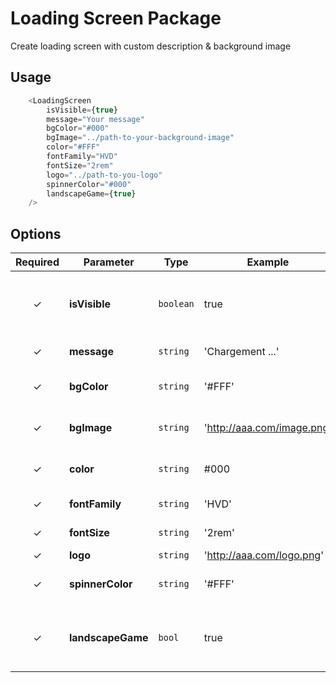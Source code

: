 # Loading Screen Package
Create loading screen with custom description & background image

## Usage

```javascript
	<LoadingScreen
		isVisible={true}
		message="Your message"
		bgColor="#000"
		bgImage="../path-to-your-background-image"
		color="#FFF"
		fontFamily="HVD"
		fontSize="2rem"
		logo="../path-to-you-logo"
		spinnerColor="#000"
		landscapeGame={true}
	/>
```

## Options

| Required | Parameter | Type | Example | Description |
| :------------: | ------------ | ------------ | ------------ | ------------ |
| &#10003; | **isVisible** | `boolean` | true | *Determine if the component is load or not* |
| &#10003; | **message** | `string` | 'Chargement ...' | *Loading message* |
| &#10003; | **bgColor** | `string` | '#FFF' | *Set the background color* |
| &#10003; | **bgImage** | `string` | 'http://aaa.com/image.png' | *Set the background image* |
| &#10003; | **color** | `string` | #000 | *Set the descritpion's color* |
| &#10003; | **fontFamily** | `string` |'HVD' | *Set the font family* |
| &#10003; | **fontSize** | `string` | '2rem' | *Set the font size* |
| &#10003; | **logo** | `string` | 'http://aaa.com/logo.png' | *Set the logo* |
| &#10003; | **spinnerColor** | `string` | '#FFF' | *Set the spinner color* |
| &#10003; | **landscapeGame** | `bool` | true | *Determine if a rotation is necessary on mobile device* |


